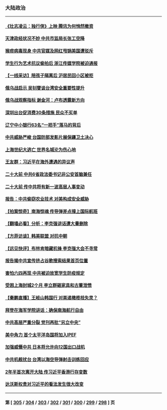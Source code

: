 ### 大陆政治
---
#### [《壮志凌云：独行侠》上映 腾讯为何悄然撤资](../../pages/ncid277/n13747452.md) 
#### [天津政经状况不妙 中共市监局长张工空降](../../pages/ncid277/n13747453.md) 
#### [猴痘病毒现身 中共官媒及网红甩锅美国遭驳斥](../../pages/ncid277/n13747230.md) 
#### [学生行为艺术抗议偷拍后 浙江传媒学院被迫通报](../../pages/ncid277/n13747378.md) 
#### [【一线采访】陪孩子隔离后 沪居民回小区被拒](../../pages/ncid277/n13747354.md) 
#### [俄乌战启示 吴钊燮谈台湾安全重要性提升](../../pages/ncid277/n13747178.md) 
#### [俄乌战观察指标 谢金河：卢布透露新方向](../../pages/ncid277/n13747325.md) 
#### [深圳出台促消费30条措施 民众不买单](../../pages/ncid277/n13747351.md) 
#### [辽宁中小银行63名“一把手”落马的背后](../../pages/ncid277/n13747346.md) 
#### [中共威胁严峻 台国防部发影片展保疆卫土决心](../../pages/ncid277/n13747179.md) 
#### [上海世纪大逃亡 世界名城沦为伤心地](../../pages/ncid277/n13747294.md) 
#### [王友群：习近平在海外遭遇的异议声](../../pages/ncid277/n13747154.md) 
#### [二十大前 中共6省政法委书记非公安首脑兼任](../../pages/ncid277/n13747269.md) 
#### [二十大前 传中共将有新一波高层人事变动](../../pages/ncid277/n13747173.md) 
#### [报告：中共偷窃农业技术 对美构成安全威胁](../../pages/ncid277/n13747006.md) 
#### [【拍案惊奇】南海惊魂 传导弹差点撞上国际航班](../../pages/ncid277/n13746784.md) 
#### [【翻墙必看】分析：李克强讲话遭大量删除](../../pages/ncid277/n13747138.md) 
#### [【方菲访谈】韩美联盟 对抗中朝](../../pages/ncid277/n13747013.md) 
#### [【远见快评】布林肯暗藏机锋 李克强大会不寻常](../../pages/ncid277/n13747038.md) 
#### [报告揭中共宣传挤占谷歌搜索结果首页位置](../../pages/ncid277/n13746870.md) 
#### [害怕六四再现 中共被迫放宽学生防疫规定](../../pages/ncid277/n13747009.md) 
#### [受困上海封城2个月 李立群砸家具和古董泄愤](../../pages/ncid277/n13747007.md) 
#### [【秦鹏直播】王岐山韩国行 对美递橄榄枝失灵？](../../pages/ncid277/n13746999.md) 
#### [拜登在海军学院讲话：确保南海航行自由](../../pages/ncid277/n13746988.md) 
#### [中共高层严重分裂 党刊再批“另立中央”](../../pages/ncid277/n13747012.md) 
#### [美中角力 首个太平洋岛国将加入IPEF](../../pages/ncid277/n13746926.md) 
#### [加强威慑中共 日本将允许向12国出口战机](../../pages/ncid277/n13746894.md) 
#### [中共机舰扰台 台湾以海空导弹射击训练回应](../../pages/ncid277/n13746880.md) 
#### [2年半首次离开大陆 传习近平香港行存变数](../../pages/ncid277/n13746876.md) 
#### [达沃斯权贵对习近平的看法发生很大改变](../../pages/ncid277/n13746167.md) 

---
#### 第 [ [305](./305.md) / [304](./304.md) / [303](./303.md) / [302](./302.md) / [301](./301.md) / [300](./300.md) / [299](./299.md) / [298](./298.md) ] 页
